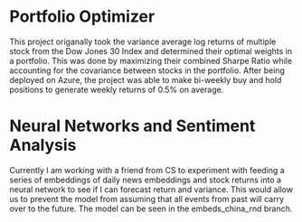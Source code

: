 # Portfolio Optimizer 

This project origanally took the variance average log returns of multiple stock from the Dow Jones 30 Index and determined their optimal weights in a portfolio. This was done by maximizing their combined Sharpe Ratio while accounting for the covariance between stocks in the portfolio. After being deployed on Azure, the project was able to make bi-weekly buy and hold positions to generate weekly returns of 0.5% on average. 

# Neural Networks and Sentiment Analysis

Currently I am working with a friend from CS to experiment with feeding a series of embeddings of daily news embeddings and stock returns into a neural network to see if I can forecast return and variance. This would allow us to prevent the model from assuming that all events from past will carry over to the future. The model can be seen in the embeds_china_rnd branch. 
